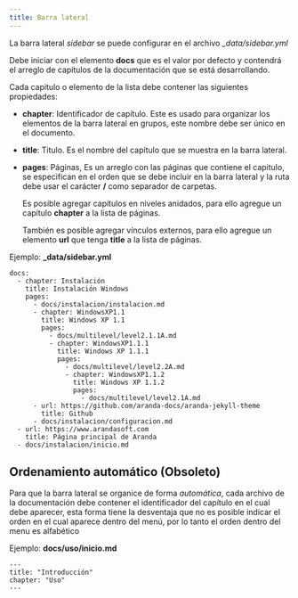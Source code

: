 ```yaml
---
title: Barra lateral
---
```


La barra lateral _sidebar_ se puede configurar en el archivo _\_data/sidebar.yml_

Debe iniciar con el elemento **docs** que es el valor por defecto y contendrá el arreglo de capítulos de la documentación que se está desarrollando.

Cada capitulo o elemento de la lista debe contener las siguientes propiedades:

-   **chapter**: Identificador de capítulo. Este es usado para organizar los elementos de la barra lateral en grupos, este nombre debe ser único en el documento.

-   **title**: Titulo. Es el nombre del capítulo que se muestra en la barra lateral.

-   **pages**: Páginas, Es un arreglo con las páginas que contiene el capitulo, se especifican en el orden que se debe incluir en la barra lateral y la ruta debe usar el carácter **/** como separador de carpetas.

    Es posible agregar capítulos en niveles anidados, para ello agregue un capítulo **chapter** a la lista de páginas.

    También es posible agregar vínculos externos, para ello agregue un elemento **url** que tenga **title** a la lista de páginas.

Ejemplo: **\_data/sidebar.yml**

```
docs:
  - chapter: Instalación
    title: Instalación Windows
    pages:
      - docs/instalacion/instalacion.md
      - chapter: WindowsXP1.1
        title: Windows XP 1.1
        pages:
          - docs/multilevel/level2.1.1A.md
          - chapter: WindowsXP1.1.1
            title: Windows XP 1.1.1
            pages:
              - docs/multilevel/level2.2A.md
              - chapter: WindowsXP1.1.2
                title: Windows XP 1.1.2
                pages:
                  - docs/multilevel/level2.1A.md
      - url: https://github.com/aranda-docs/aranda-jekyll-theme
        title: Github
      - docs/instalacion/configuracion.md
  - url: https://www.arandasoft.com
    title: Página principal de Aranda
  - docs/instalacion/inicio.md

```

## Ordenamiento automático (Obsoleto)

Para que la barra lateral se organice de forma _automática_, cada archivo de la documentación debe contener el identificador del capítulo en el cual debe aparecer, esta forma tiene la desventaja que no es posible indicar el orden en el cual aparece dentro del menú, por lo tanto el orden dentro del menu es alfabético

Ejemplo: **docs/uso/inicio.md**

```
---
title: "Introducción"
chapter: "Uso"
---
```
